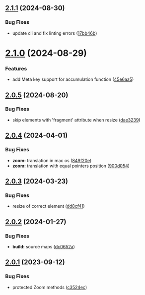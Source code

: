 ## [2.1.1](https://github.com/retejs/area-plugin/compare/v2.1.0...v2.1.1) (2024-08-30)


### Bug Fixes

* update cli and fix linting errors ([17bb46b](https://github.com/retejs/area-plugin/commit/17bb46bc24c55a895b80281d1c1740c1bcedbe16))

# [2.1.0](https://github.com/retejs/area-plugin/compare/v2.0.5...v2.1.0) (2024-08-29)


### Features

* add Meta key support for accumulation function ([45e6aa5](https://github.com/retejs/area-plugin/commit/45e6aa54c94c895ec8a2aa162c32eae4375cfe7e))

## [2.0.5](https://github.com/retejs/area-plugin/compare/v2.0.4...v2.0.5) (2024-08-20)


### Bug Fixes

* skip elements with 'fragment' attribute when resize ([dae3239](https://github.com/retejs/area-plugin/commit/dae323934417c2aed05f71fd4ba123e529787421))

## [2.0.4](https://github.com/retejs/area-plugin/compare/v2.0.3...v2.0.4) (2024-04-01)


### Bug Fixes

* **zoom:** translation in mac os ([849f20e](https://github.com/retejs/area-plugin/commit/849f20e5905aee8a156fc26299f98360b5c496ed))
* **zoom:** translation with equal pointers position ([900d054](https://github.com/retejs/area-plugin/commit/900d05419fa3a6a0223b67af707ad7af30c3c1ed))

## [2.0.3](https://github.com/retejs/area-plugin/compare/v2.0.2...v2.0.3) (2024-03-23)


### Bug Fixes

* resize of correct element ([dd8cf41](https://github.com/retejs/area-plugin/commit/dd8cf411b2194bd6b0f311caab11480f45801116))

## [2.0.2](https://github.com/retejs/area-plugin/compare/v2.0.1...v2.0.2) (2024-01-27)


### Bug Fixes

* **build:** source maps ([dc0652a](https://github.com/retejs/area-plugin/commit/dc0652ad6833e5fc066d329e37686f31f2cc602f))

## [2.0.1](https://github.com/retejs/area-plugin/compare/v2.0.0...v2.0.1) (2023-09-12)


### Bug Fixes

* protected Zoom methods ([c3524ec](https://github.com/retejs/area-plugin/commit/c3524ecf24d33fd1cafa7ee1d0a1e3683983c375))
